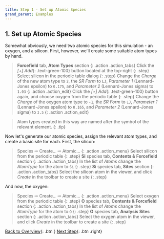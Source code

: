 ```yaml
---
title: Step 1 - Set up Atomic Species
grand_parent: Examples
---
```


## 1. Set up Atomic Species

Somewhat obviously, we need two atomic species for this simulation - an oxygen, and a silicon. First, however, we'll create some suitable atom types by hand.

> **Forcefield** tab, **Atom Types** section
{: .action .action_tabs}
> Click the _[+] Add_{: .text-green-100} button located at the top-right
{: .step}
> Select silicon in the periodic table dialog
{: .step}
> Change the _Charge_ of the new atom type to `2`, the _SR Form_ to `LJ`, _Parameter 1_ (Lennard-Jones epsilon) to `0.175`, and _Parameter 2_ (Lennard-Jones sigma) to `1.03`
{: .action .action_edit}
> Click the _[+] Add_{: .text-green-100} button again, and choose oxygen from the periodic table
{: .step}
> Change the _Charge_ of the oxygen atom type to `-1`, the _SR Form_ to `LJ`, _Parameter 1_ (Lennard-Jones epsilon) to `0.165`, and _Parameter 2_ (Lennard-Jones sigma) to `3.5`
{: .action .action_edit}

> Atom types created in this way are named after the symbol of the relevant element.
{: .tip}
	
Now let's generate our atomic species, assign the relevant atom types, and create a basic site for each. First, the silicon:

> Species &#8680; Create... &#8680; Atomic...
{: .action .action_menu}
> Select silicon from the periodic table
{: .step}
> **Si** species tab, **Contents & Forcefield** section
{: .action .action_tabs}
> In the list of _Atoms_ change the _AtomType_ for the atom to `Si`
{: .step}
> **Si** species tab, **Sites** section
{: .action .action_tabs}
> Select the silicon atom in the viewer, and click _Create_ in the toolbar to create a site
{: .step}

And now, the oxygen:

> Species &#8680; Create... &#8680; Atomic...
{: .action .action_menu}
> Select oxygen from the periodic table
{: .step}
> **O** species tab, **Contents & Forcefield** section
{: .action .action_tabs}
> In the list of _Atoms_ change the _AtomType_ for the atom to `O`
{: .step}
> **O** species tab, **Analysis Sites** section
{: .action .action_tabs}
> Select the oxygen atom in the viewer, and click _Create_ in the toolbar to create a site
{: .step}

[Back to Overview](/docs/examples/silica_bulk/){: .btn }   [Next Step](/docs/examples/silica_bulk/step2){: .btn .right}

